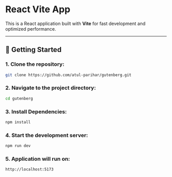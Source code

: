 # React Vite App

This is a React application built with **Vite** for fast development and optimized performance.

---

## 🚀 Getting Started

### 1. Clone the repository:
```bash
git clone https://github.com/atul-parihar/gutenberg.git
```
### 2. Navigate to the project directory:
```bash
cd gutenberg
```

### 3. Install Dependencies:
```bash
npm install
```

### 4. Start the development server:
```bash
npm run dev
```

### 5. Application will run on:
```bash
http://localhost:5173
```
